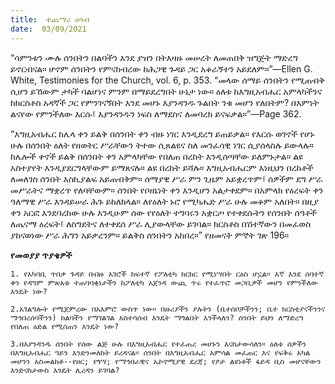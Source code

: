 ```yaml
---
title:  ተጨማሪ ሀሳብ
date:  03/09/2021
---
```


“ሳምንቱን ሙሉ ሰንበትን በልባችን እንደ ያዝን  በትእዛዙ መሠረት ለመጠበቅ ዝግጅት ማድረግ ይኖርብናል። ሆኖም ሰንበትን የምናከብረው ከሕጋዊ ጉዳይ ጋር አቆራኝተን አይደለም።”—Ellen G. White, Testimonies for the Church, vol. 6, p. 353. “መላው ሰማይ ሰንበትን የሚጠብቅ ሲሆን ይኸውም ታካች ባልሆነና ምንም በማይደረግበት ሁኔታ ነው። ዕለቱ ከእግዚአብሔር አምላካችንና ከክርስቶስ አዳኛች ጋር የምንገናኝበት እንደ መሆኑ እያንዳንዱ ጉልበት ንቁ መሆን የለበትም? በእምነት ልናየው የምንችለው እርሱ፤ እያንዳንዱን ነፍስ ለማደስና ለመባረክ ይናፍቃል።”—Page 362.

“እግዚአብሔር ከሌላ ቀን ይልቅ በሰንበት ቀን ብዙ ነገር እንዲደረግ ይጠይቃል። የእርሱ ወገኖች የሆኑ ሁሉ በሰንበት ዕለት የዘወትር ሥራቸውን ትተው ሲጸልዩና ስለ መንፈሳዊ ነገር ሲያሰላስሉ ይውላሉ። ከሌሎች ቀኖች ይልቅ በሰንበት ቀን አምላካቸው የበለጠ በረከት እንዲሰጣቸው ይለምኑታል። ልዩ አስተያየት እንዲያደርግላቸውም ይማጸናሉ። ልዩ በረከት ይሻሉ። እግዚአብሔርም እነዚህን በረከቶች ለመለገስ ሰንበት እስኪያልፍ አይጠብቅም። ሰማያዊ ሥራ ምን ጊዜም አይቋረጥም፤ ሰዎችም ደግ ሥራ መሥራትና ማቋረጥ የለባቸውም። ሰንበት የቦዘኔነት ቀን እንዲሆን አልታቀደም። በአምላክ የዕረፍት ቀን ዓለማዊ ሥራ እንዳይሠራ ሕጉ ይከለክላል። ለየዕለት ኑሮ የሚካሔድ ሥራ ሁሉ መቆም አለበት። በዚያ ቀን አርፎ እንደባረከው ሁሉ እንዲሁም ሰው የየዕለት ተግባሩን አቋርጦ የተቀደሱትን የሰንበት ሰዓቶች ለጤናማ ዕረፍት፤ ለስግደትና ለተቀደሰ ሥራ ሊያውላቸው ይገባል። ክርስቶስ በሽተኛውን በመፈወስ ያከናወነው ሥራ ሕግን አይቃረንም። ይልቅስ ሰንበትን አከበረ።” የዘመናት ምኞት ገጽ 196።

**የመወያያ ጥያቄዎች**

`1. የአካባቢ ጥበቃ ጉዳይ በብዙ አገሮች ከፍተኛ የፖለቲካ ክርክር የሚነሣበት ርዕስ ሆኗል። እኛ እንደ ሰባተኛ ቀን የዳግም ምጽአቱ ተጠባባቂነታችን ከፖለቲካ አጀንዳ ውጪ ጥሩ የተፈጥሮ መጋቢዎች መሆን የምንችለው እንዴት ነው?`

`2.አገልግሎት የሚጀምረው በአእምሮ ውስጥ ነው። በዙሪያችን ያሉትን (ቤተሰቦቻችንን; ቤተ ክርስቲያናችንንና ማኅበረሰባችንን) ከልባችን የማገልገል አስተሳሰብ እንዴት ማጎልበት እንችላለን? ሰንበት ይህን ለማድረግ የበለጠ ዕድል የሚሰጠን እንዴት ነው?`

`3.በእያንዳንዱ ሰንበት የሰው ልጅ ሁሉ በእግዚአብሔር የተፈጠረ መሆኑን እናስታውሳለን። ዕለቱ ሰዎችን በእግዚአብሔር ዓይን እንድንመለከት ይረዳናል። ሰንበት በእግዚአብሔር አምሳል መፈጠር እና የፍቅሩ አካል መሆንን አስመልክቶ--የዘር; የጎሣ; የማኅበራዊና ኤኮኖሚያዊ ደረጃ; የፆታ ልዩነቶች ፋይዳ ቢስ መሆናቸውን እንድናስታውስ እንዴት ሊረዳን ይገባል?`